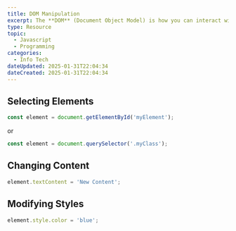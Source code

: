 ```yaml
---
title: DOM Manipulation
excerpt: The **DOM** (Document Object Model) is how you can interact with and manipulate web pages using JavaScript.
type: Resource
topic: 
  - Javascript
  - Programming
categories:
  - Info Tech
dateUpdated: 2025-01-31T22:04:34
dateCreated: 2025-01-31T22:04:34
---
```


## Selecting Elements
  ```javascript
  const element = document.getElementById('myElement');
  ```
  or
  ```javascript
  const element = document.querySelector('.myClass');
  ```
## Changing Content
  ```javascript
  element.textContent = 'New Content';
  ```

## Modifying Styles
  ```javascript
  element.style.color = 'blue';
  ```
